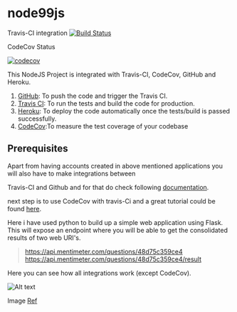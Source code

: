 # node99js

Travis-CI integration
[![Build Status](https://travis-ci.com/kaizen-c/node99js.svg?branch=main)](https://travis-ci.com/kaizen-c/node99js)

CodeCov Status

[![codecov](https://codecov.io/gh/kaizen-c/node99js/branch/main/graph/badge.svg?token=O1Q7P8MZA5)](https://codecov.io/gh/kaizen-c/node99js)


This NodeJS Project is integrated with Travis-CI, CodeCov, GitHub and Heroku.

1. [GitHub](https://github.com/): To push the code and trigger the Travis CI.
2. [Travis CI](https://travis-ci.com/): To run the tests and build the code for production.
3. [Heroku](https://www.heroku.com/): To deploy the code automatically once the tests/build is passed successfully.
4. [CodeCov](https://codecov.io/):To measure the test coverage of your codebase

## Prerequisites

Apart from having accounts created in above mentioned applications you will also have to make integrations between 

Travis-CI and Github and for that do check following [documentation](https://docs.travis-ci.com/user/tutorial/#to-get-started-with-travis-ci-using-github). 

next step is to use CodeCov with travis-Ci and a great tutorial could be found [here](https://dev.to/j0nimost/using-codecov-with-travis-ci-pytest-cov-1dfj).

Here i have used python to build up a simple web application using Flask. This will expose an endpoint where you will be able to get the consolidated results of two web URI's. 

> https://api.mentimeter.com/questions/48d75c359ce4
> https://api.mentimeter.com/questions/48d75c359ce4/result

Here you can see how all integrations work (except CodeCov).


![Alt text](Travis_Github_integration.JPG?raw=true "Title")

Image [Ref](https://blog.bitsrc.io/automate-your-deployment-on-heroku-eba486b95470)
